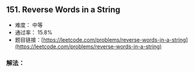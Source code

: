 ## 151. Reverse Words in a String


- 难度： 中等
- 通过率： 15.8%
- 题目链接：[https://leetcode.com/problems/reverse-words-in-a-string](https://leetcode.com/problems/reverse-words-in-a-string)



### 解法：